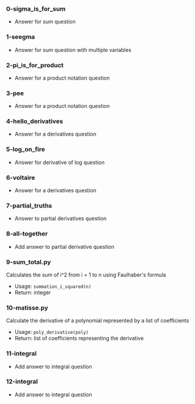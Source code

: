 ### 0-sigma_is_for_sum
* Answer for sum question

### 1-seegma
* Answer for sum question with multiple variables

### 2-pi_is_for_product
* Answer for a product notation question

### 3-pee
* Answer for a product notation question

### 4-hello_derivatives
* Answer for a derivatives question

### 5-log_on_fire
* Answer for derivative of log question

### 6-voltaire
* Answer for a derivatives question

### 7-partial_truths
* Answer to partial derivatives question

### 8-all-together
* Add answer to partial derivative question

### 9-sum_total.py
Calculates the sum of i^2 from i = 1 to n using Faulhaber's formula
* Usage: `summation_i_squared(n)`
* Return: integer

### 10-matisse.py
Calculate the derivative of a polynomial represented by a list of coefficients
* Usage: `poly_derivative(poly)`
* Return: list of coefficients representing the derivative

### 11-integral
* Add answer to integral question

### 12-integral
* Add answer to integral question

